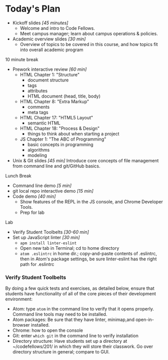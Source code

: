 # Today's Plan
- Kickoff slides *[45 minutes]*
  - Welcome and intro to Code Fellows.
  - Meet campus manager; learn about campus operations &amp; policies.
- Academic overview slides *[30 min]*
  - Overview of topics to be covered in this course, and how topics fit into overall academic program

10 minute break

- Prework interactive review *[60 min]*
  - HTML Chapter 1: "Structure"
    - document structure
    - tags
    - attributes
    - HTML document (head, title, body)
  - HTML Chapter 8: "Extra Markup"
    - comments
    - meta tags
  - HTML Chapter 17: "HTML5 Layout"
    - semantic HTML
  - HTML Chapter 18: "Process & Design"
    - things to think about when starting a project
  - JS Chapter 1: "The ABC of Programming"
    - basic concepts in programming
    - algorithms
    - modeling
- Unix & Git slides *[45 min]*
  Introduce core concepts of file management from command line and git/GitHub basics.

Lunch Break

- Command line demo *[5 min]*
- git local repo interactive demo *[15 min]*
- Code demo *[40 min]*
  - Show features of the REPL in the JS console, and Chrome Developer Tools.
  - Prep for lab

Lab
- Verify Student Toolbelts *[30-60 min]*
- Set up JavaScript linter *[30 min]*
  - `apm install linter-eslint`
  - Open new tab in Terminal; cd to home directory
  - `atom .eslintrc` in home dir.; copy-and-paste contents of .eslintrc, then in Atom's package settings, be sure linter-eslint has the right path for .eslintrc

### Verify Student Toolbelts
By doing a few quick tests and exercises, as detailed below, ensure that students have functionality of all of the core pieces of their development environment:
- Atom: type `atom` in the command line to verify that it opens properly. Command line tools may need to be installed.
- Atom packages: Be sure that they have linter, minimap,and  open-in-browser installed.
- Chrome: how to open the console
- Git: enter `which git` in the command line to verify installation
- Directory structure: Have students set up a directory at ~/codefellows/201/ in which they will store their classwork. Go over directory structure in general; compare to GUI.